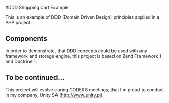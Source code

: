 #DDD Shopping Cart Example

This is an example of DDD (Domain Driven Design) principles applied in a PHP project.

## Components

In order to demonstrate, that DDD concepts could be used with any framework and storage engine,
this project is based on Zend Framework 1 and Doctrine 1.

## To be continued...

This project will evolve during CODERS meetings, that I'm proud
to conduct in my company, Unity SA (http://www.unity.pl).